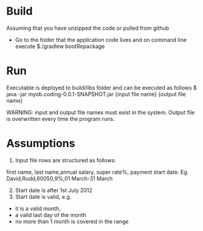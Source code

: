 # Build

Assuming that you have unzipped the code or pulled from github

- Go to the folder that the application code lives and on command line execute 
	$./gradlew bootRepackage

# Run

Executable is deployed to build/libs folder and can be executed as follows
    $ java -jar myob.coding-0.0.1-SNAPSHOT.jar {input file name} {output file name}

WARNING: input and output file names must exist in the system. Output file is overwritten every time the program runs.
    
# Assumptions

1. Input file rows are structured as follows:
 
  first name, last name,annual salary,	super rate%, payment start date.
  Eg. David,Rudd,60050,9%,01 March-31 March
 
2. Start date is after 1st July 2012
3. Start date is valid, e.g. 
  * it is a valid month, 
  * a valid last day of the month
  * no more than 1 month is covered in the range
